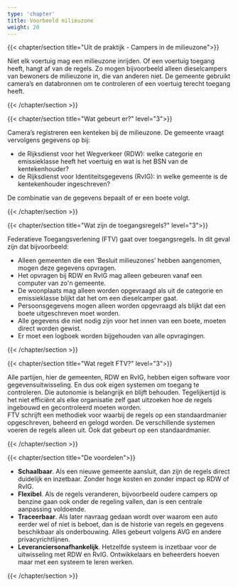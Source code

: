 ```yaml
---
type: 'chapter'
title: Voorbeeld milieuzone
weight: 20
---
```


{{< chapter/section title="Uit de praktijk - Campers in de milieuzone">}}

Niet elk voertuig mag een milieuzone inrijden. Of een voertuig toegang heeft, hangt af van de regels. 
Zo mogen bijvoorbeeld alleen dieselcampers van bewoners de milieuzone in, die van anderen niet. 
De gemeente gebruikt camera’s en databronnen om te controleren of een voertuig terecht toegang heeft.

{{< /chapter/section >}}

{{< chapter/section title="Wat gebeurt er?" level="3">}}

Camera’s registreren een kenteken bij de milieuzone. De gemeente vraagt
vervolgens gegevens op bij:

- de Rijksdienst voor het Wegverkeer (RDW): welke categorie en
  emissieklasse heeft het voertuig en wat is het BSN van de
  kentekenhouder?
- de Rijksdienst voor Identiteitsgegevens (RvIG): in welke gemeente is de
  kentekenhouder ingeschreven?
  
De combinatie van de gegevens bepaalt of er een boete volgt.

{{< /chapter/section >}}

{{< chapter/section title="Wat zijn de toegangsregels?" level="3">}}

Federatieve Toegangsverlening (FTV) gaat over toegangsregels. In dit geval zijn dat bijvoorbeeld:

- Alleen gemeenten die een ‘Besluit milieuzones’ hebben aangenomen, mogen deze gegevens opvragen.
- Het opvragen bij RDW en RvIG mag alleen gebeuren vanaf een computer van zo'n gemeente.
- De woonplaats mag alleen worden opgevraagd als uit de categorie en emissieklasse blijkt dat het om een dieselcamper gaat.
- Persoonsgegevens mogen alleen worden opgevraagd als blijkt dat een boete uitgeschreven moet worden.
- Alle gegevens die niet nodig zijn voor het innen van een boete, moeten direct worden gewist.
- Er moet een logboek worden bijgehouden van alle opvragingen.

{{< /chapter/section >}}

{{< chapter/section title="Wat regelt FTV?" level="3">}}

Alle partijen, hier de gemeenten, RDW en RvIG, hebben eigen software voor gegevensuitwisseling. 
En dus ook eigen systemen om toegang te controleren. Die autonomie is belangrijk en blijft behouden. 
Tegelijkertijd is het niet efficiënt als elke organisatie zelf gaat uitzoeken hoe de regels ingebouwd en gecontroleerd moeten worden.  
FTV schrijft een methodiek voor waarbij de regels op een standaardmanier opgeschreven, beheerd en gelogd worden.
De verschillende systemen voeren de regels alleen uit. Ook dat gebeurt op een standaardmanier.

{{< /chapter/section >}}

{{< chapter/section title="De voordelen">}}

- **Schaalbaar**. Als een nieuwe gemeente aansluit, dan zijn de regels direct duidelijk en inzetbaar. Zonder hoge kosten en zonder impact op RDW of RvIG.
- **Flexibel**. Als de regels veranderen, bijvoorbeeld oudere campers op benzine gaan ook onder de regeling vallen, dan is een centrale
aanpassing voldoende.
- **Traceerbaar**. Als later navraag gedaan wordt over waarom een auto eerder wel of niet is beboet, dan is de historie van regels 
en gegevens beschikbaar als onderbouwing. Alles gebeurt volgens AVG en andere privacyrichtlijnen.
- **Leveranciersonafhankelijk**. Hetzelfde systeem is inzetbaar voor de uitwisseling met RDW en RvIG. Ontwikkelaars en beheerders hoeven maar met een systeem te leren werken.

{{< /chapter/section >}}
